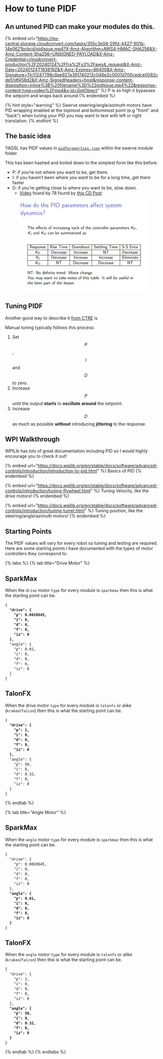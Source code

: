 # How to tune PIDF

## An untuned PID can make your modules do this.

{% embed url="https://eu-central.storage.cloudconvert.com/tasks/355c3e04-29fd-4427-901b-14e0621bcbcd/pidIssue.mp4?X-Amz-Algorithm=AWS4-HMAC-SHA256&X-Amz-Content-Sha256=UNSIGNED-PAYLOAD&X-Amz-Credential=cloudconvert-production%2F20240124%2Ffra%2Fs3%2Faws4_request&X-Amz-Date=20240124T193819Z&X-Amz-Expires=86400&X-Amz-Signature=11c11247798c8ae927a391740212c048e2c0007d700cedce0082cde51df458d2&X-Amz-SignedHeaders=host&response-content-disposition=inline%3B%20filename%3D%22pidIssue.mp4%22&response-content-type=video%2Fmp4&x-id=GetObject" %}
P is so high it bypasses the setpoint and wraps back around
{% endembed %}

{% hint style="warning" %}
Swerve steering/angle/azimuth motors have PID wrapping enabled at the topmost and bottommost point (e.g "front" and "back") when tuning your PID you may want to test with left or right translation.
{% endhint %}

## The basic idea

YAGSL has PIDF values in [`pidfproperties.json`](configuration/pidf-properties-configuration/) within the swerve module folder.

This has been hashed and boiled down to the simplest form like this before.&#x20;

* P: if you’re not where you want to be, get there.
* I: if you haven’t been where you want to be for a long time, get there faster
* D: if you’re getting close to where you want to be, slow down.
  * [Video](https://www.youtube.com/watch?v=qKy98Cbcltw) found by 78 found by [this CD Post](https://www.chiefdelphi.com/t/finally-i-understand-pid/450811)

<figure><img src="../.gitbook/assets/image (13).png" alt=""><figcaption></figcaption></figure>

## Tuning PIDF

Another good way to describe it [from CTRE](https://pro.docs.ctr-electronics.com/en/latest/docs/api-reference/device-specific/talonfx/closed-loop-requests.html) is&#x20;

Manual tuning typically follows this process:

1. Set $$P$$, $$I$$ and $$D$$ to zero.
2. Increase $$P$$ until the output **starts** to **oscillate** **around** the setpoint.
3. Increase $$D$$ as much as possible **without** introducing **jittering** to the response.

## WPI Walkthrough

WPILib has lots of great documentation including PID so I would highly encourage you to check it out!

{% embed url="https://docs.wpilib.org/en/stable/docs/software/advanced-controls/introduction/introduction-to-pid.html" %}
Basics of PID
{% endembed %}

{% embed url="https://docs.wpilib.org/en/stable/docs/software/advanced-controls/introduction/tuning-flywheel.html" %}
Tuning Velocity, like the drive motors!
{% endembed %}

{% embed url="https://docs.wpilib.org/en/stable/docs/software/advanced-controls/introduction/tuning-turret.html" %}
Tuning position, like the steering/angle/azimuth motors!
{% endembed %}

## Starting Points

The PIDF values will vary for every robot so tuning and testing are required. Here are some starting points I have documented with the types of motor controllers they correspond to.

{% tabs %}
{% tab title="Drive Motor" %}
## SparkMax

When the `drive` motor `type` for every module is `sparkmax` then this is what the starting point can be.

<pre class="language-json"><code class="lang-json">{
<strong>  "drive": {
</strong><strong>    "p": 0.0020645,
</strong><strong>    "i": 0,
</strong><strong>    "d": 0,
</strong><strong>    "f": 0,
</strong><strong>    "iz": 0
</strong><strong>  },
</strong>  "angle": {
    "p": 0.01,
    "i": 0,
    "d": 0,
    "f": 0,
    "iz": 0
  }
}
</code></pre>

## TalonFX

When the drive motor `type` for every module is `talonfx` or alike (`kraken`/`falcon`) then this is what the starting point can be.

<pre class="language-json"><code class="lang-json">{
<strong>  "drive": {
</strong><strong>    "p": 1,
</strong><strong>    "i": 0,
</strong><strong>    "d": 0,
</strong><strong>    "f": 0,
</strong><strong>    "iz": 0
</strong><strong>  },
</strong>  "angle": {
    "p": 50,
    "i": 0,
    "d": 0.32,
    "f": 0,
    "iz": 0
  }
}
</code></pre>
{% endtab %}

{% tab title="Angle Motor" %}
## SparkMax

When the `angle` motor `type` for every module is `sparkmax` then this is what the starting point can be.

<pre class="language-json"><code class="lang-json">{
  "drive": {
    "p": 0.0020645,
    "i": 0,
    "d": 0,
    "f": 0,
    "iz": 0
  },
<strong>  "angle": {
</strong><strong>    "p": 0.01,
</strong><strong>    "i": 0,
</strong><strong>    "d": 0,
</strong><strong>    "f": 0,
</strong><strong>    "iz": 0
</strong><strong>  }
</strong>}
</code></pre>

## TalonFX

When the `angle` motor `type` for every module is `talonfx` or alike (`kraken`/`falcon`) then this is what the starting point can be.

<pre class="language-json"><code class="lang-json">{
  "drive": {
    "p": 1,
    "i": 0,
    "d": 0,
    "f": 0,
    "iz": 0
  },
<strong>  "angle": {
</strong><strong>    "p": 50,
</strong><strong>    "i": 0,
</strong><strong>    "d": 0.32,
</strong><strong>    "f": 0,
</strong><strong>    "iz": 0
</strong><strong>  }
</strong>}
</code></pre>
{% endtab %}
{% endtabs %}
